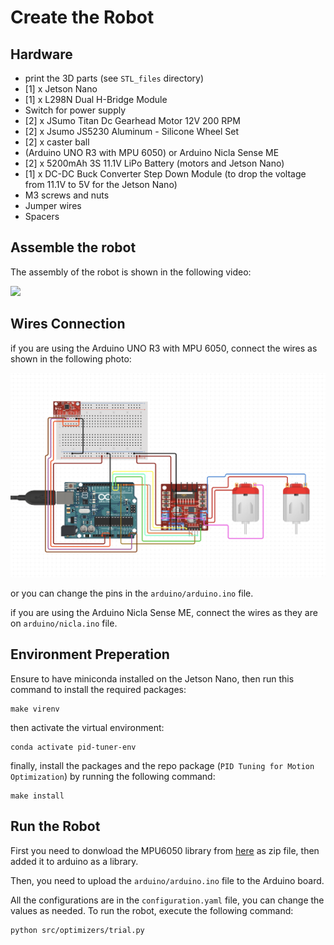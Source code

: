# Create the Robot

## Hardware
 - print the 3D parts (see `STL_files` directory)
 - [1] x Jetson Nano
 - [1] x L298N Dual H-Bridge Module
 - Switch for power supply
 - [2] x JSumo Titan Dc Gearhead Motor 12V 200 RPM
 - [2] x Jsumo JS5230 Aluminum - Silicone Wheel Set
 - [2] x caster ball
 - (Arduino UNO R3 with MPU 6050) or Arduino Nicla Sense ME
 - [2] x 5200mAh 3S 11.1V LiPo Battery (motors and Jetson Nano)
 - [1] x DC-DC Buck Converter Step Down Module (to drop the voltage from 11.1V to 5V for the Jetson Nano)
 - M3 screws and nuts
 - Jumper wires
 - Spacers

## Assemble the robot
The assembly of the robot is shown in the following video:

![](./assets/assemble.gif)

## Wires Connection
if you are using the Arduino UNO R3 with MPU 6050, connect the wires as shown in the following photo:

![Wires Connection](assets/wires_connection.png)

or you can change the pins in the `arduino/arduino.ino` file.

if you are using the Arduino Nicla Sense ME, connect the wires as they are on `arduino/nicla.ino` file.


## Environment Preperation
Ensure to have miniconda installed on the Jetson Nano, then run this command to install the required packages:
```
make virenv
```
then activate the virtual environment:
```
conda activate pid-tuner-env
```
finally, install the packages and the repo package (`PID Tuning for Motion Optimization`) by running the following command:
```
make install
```

## Run the Robot
First you need to donwload the MPU6050 library from [here](https://github.com/alibustami/MPU6050_light) as zip file, then added it to arduino as a library.

Then, you need to upload the `arduino/arduino.ino` file to the Arduino board.

All the configurations are in the `configuration.yaml` file, you can change the values as needed. To run the robot, execute the following command:
```
python src/optimizers/trial.py
```
